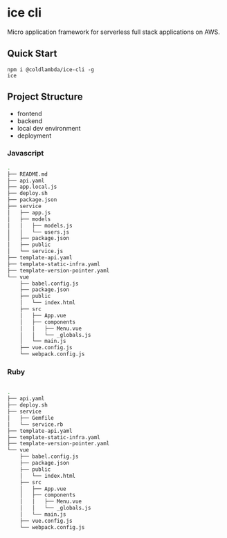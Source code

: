 # ice cli
Micro application framework for serverless full stack applications on AWS.


## Quick Start

```shell
npm i @coldlambda/ice-cli -g
ice
```

## Project Structure
- frontend
- backend
- local dev environment
- deployment

### Javascript
```bash
.
├── README.md
├── api.yaml
├── app.local.js
├── deploy.sh
├── package.json 
├── service 
│   ├── app.js
│   ├── models
│   │   ├── models.js
│   │   └── users.js
│   ├── package.json
│   ├── public
│   └── service.js
├── template-api.yaml
├── template-static-infra.yaml
├── template-version-pointer.yaml
└── vue
    ├── babel.config.js
    ├── package.json
    ├── public
    │   └── index.html
    ├── src
    │   ├── App.vue
    │   ├── components
    │   │   ├── Menu.vue
    │   │   └── _globals.js
    │   └── main.js
    ├── vue.config.js
    └── webpack.config.js
```

### Ruby
```bash

.
├── api.yaml
├── deploy.sh
├── service
│   ├── Gemfile
│   └── service.rb
├── template-api.yaml
├── template-static-infra.yaml
├── template-version-pointer.yaml
└── vue
    ├── babel.config.js
    ├── package.json
    ├── public
    │   └── index.html
    ├── src
    │   ├── App.vue
    │   ├── components
    │   │   ├── Menu.vue
    │   │   └── _globals.js
    │   └── main.js
    ├── vue.config.js
    └── webpack.config.js
```